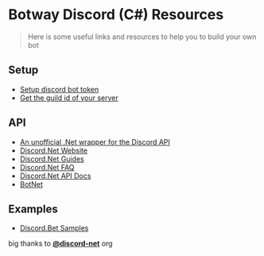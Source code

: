 # Botway Discord (C#) Resources

> Here is some useful links and resources to help you to build your own bot

## Setup

- [Setup discord bot token](https://github.com/abdfnx/botway/discussions/4)
- [Get the guild id of your server](https://github.com/abdfnx/botway/discussions/4#discussioncomment-2653737)

## API

- [An unofficial .Net wrapper for the Discord API](https://github.com/discord-net/Discord.Net)
- [Discord.Net Website](https://discordnet.dev)
- [Discord.Net Guides](https://discordnet.dev/guides/introduction/intro.html)
- [Discord.Net FAQ](https://discordnet.dev/faq/basics/getting-started.html)
- [Discord.Net API Docs](https://discordnet.dev/api/index.html)
- [BotNet](https://www.nuget.org/packages/BotNet)

## Examples

- [Discord.Bet Samples](https://github.com/discord-net/Discord.Net/tree/dev/samples)

big thanks to [**@discord-net**](https://github.com/discord-net) org
